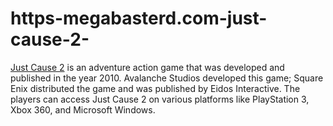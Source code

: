 # https-megabasterd.com-just-cause-2-
[Just Cause 2](https://megabasterd.com/just-cause-2/) is an adventure action game that was developed and published in the year 2010. Avalanche Studios developed this game; Square Enix distributed the game and was published by Eidos Interactive. The players can access Just Cause 2 on various platforms like PlayStation 3, Xbox 360, and Microsoft Windows.
